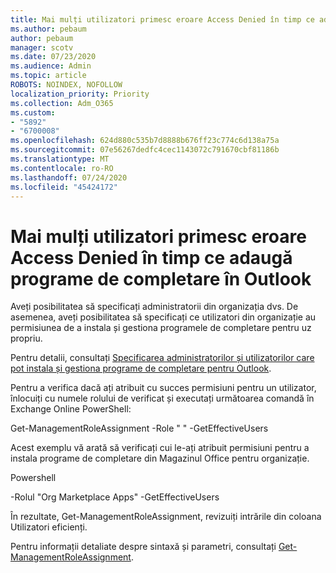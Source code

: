 ```yaml
---
title: Mai mulți utilizatori primesc eroare Access Denied în timp ce adaugă programe de completare în Outlook
ms.author: pebaum
author: pebaum
manager: scotv
ms.date: 07/23/2020
ms.audience: Admin
ms.topic: article
ROBOTS: NOINDEX, NOFOLLOW
localization_priority: Priority
ms.collection: Adm_O365
ms.custom:
- "5892"
- "6700008"
ms.openlocfilehash: 624d880c535b7d8888b676ff23c774c6d138a75a
ms.sourcegitcommit: 07e56267dedfc4cec1143072c791670cbf81186b
ms.translationtype: MT
ms.contentlocale: ro-RO
ms.lasthandoff: 07/24/2020
ms.locfileid: "45424172"
---
```

# <a name="multiple-users-get-access-denied-error-while-adding-add-ins-in-outlook"></a>Mai mulți utilizatori primesc eroare Access Denied în timp ce adaugă programe de completare în Outlook

Aveți posibilitatea să specificați administratorii din organizația dvs. De asemenea, aveți posibilitatea să specificați ce utilizatori din organizație au permisiunea de a instala și gestiona programele de completare pentru uz propriu.

Pentru detalii, consultați [Specificarea administratorilor și utilizatorilor care pot instala și gestiona programe de completare pentru Outlook](https://docs.microsoft.com/exchange/clients-and-mobile-in-exchange-online/add-ins-for-outlook/specify-who-can-install-and-manage-add-ins).

Pentru a verifica dacă ați atribuit cu succes permisiuni pentru un utilizator, înlocuiți <Role Name> cu numele rolului de verificat și executați următoarea comandă în Exchange Online PowerShell:

Get-ManagementRoleAssignment -Role " <Role Name> " -GetEffectiveUsers

Acest exemplu vă arată să verificați cui le-ați atribuit permisiuni pentru a instala programe de completare din Magazinul Office pentru organizație.

Powershell

-Rolul "Org Marketplace Apps" -GetEffectiveUsers

În rezultate, Get-ManagementRoleAssignment, revizuiți intrările din coloana Utilizatori eficienți.

Pentru informații detaliate despre sintaxă și parametri, consultați [Get-ManagementRoleAssignment](https://docs.microsoft.com/powershell/module/exchange/get-managementroleassignment).
 